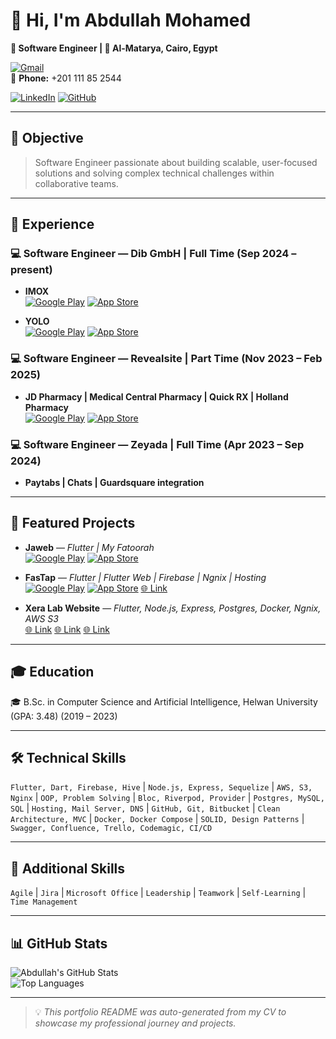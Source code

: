 # 👋 Hi, I'm Abdullah Mohamed

**🚀 Software Engineer | 📍 Al-Matarya, Cairo, Egypt**  

[![Gmail](https://img.shields.io/badge/Gmail-D14836?style=for-the-badge&logo=gmail&logoColor=white)](mailto:abdullah.mohamed102001@gmail.com)  
📱 **Phone:** +201 111 85 2544  

[![LinkedIn](https://img.shields.io/badge/LinkedIn-Abdullah%20Mohamed-blue?style=for-the-badge&logo=linkedin)](https://linkedin.com/in/abdullah-mohamed-3010) 
[![GitHub](https://img.shields.io/badge/GitHub-Abdullah3010-black?style=for-the-badge&logo=github)](https://github.com/Abdullah3010)

---

## 🎯 Objective
> Software Engineer passionate about building scalable, user-focused solutions and solving complex technical challenges within collaborative teams.

---

## 💼 Experience

### 💻 Software Engineer — Dib GmbH | Full Time (Sep 2024 – present)

- **IMOX**  
  [![Google Play](https://img.shields.io/badge/Google_Play-414141?style=for-the-badge&logo=googleplay&logoColor=white)](https://play.google.com/store/apps/details?id=com.imox.gmbh) [![App Store](https://img.shields.io/badge/App_Store-0D96F6?style=for-the-badge&logo=appstore&logoColor=white)](https://apps.apple.com/eg/app/imox/id6450317996)

- **YOLO**  
  [![Google Play](https://img.shields.io/badge/Google_Play-414141?style=for-the-badge&logo=googleplay&logoColor=white)](https://play.google.com/store/apps/details?id=com.lila.lila&pli=1) [![App Store](https://img.shields.io/badge/App_Store-0D96F6?style=for-the-badge&logo=appstore&logoColor=white)](https://apps.apple.com/us/app/yolo-clinic-app/id6443390787)

### 💻 Software Engineer — Revealsite | Part Time (Nov 2023 – Feb 2025)

- **JD Pharmacy | Medical Central Pharmacy | Quick RX | Holland Pharmacy**  
  [![Google Play](https://img.shields.io/badge/Google_Play-414141?style=for-the-badge&logo=googleplay&logoColor=white)](https://play.google.com/store/apps/developer?id=Revealsite) [![App Store](https://img.shields.io/badge/App_Store-0D96F6?style=for-the-badge&logo=appstore&logoColor=white)](https://apps.apple.com/us/developer/revealsite-llc/id1720473895)

### 💻 Software Engineer — Zeyada | Full Time (Apr 2023 – Sep 2024)

- **Paytabs | Chats | Guardsquare integration**  
  

---

## 📌 Featured Projects

- **Jaweb** — *Flutter | My Fatoorah*  
  [![Google Play](https://img.shields.io/badge/Google_Play-414141?style=for-the-badge&logo=googleplay&logoColor=white)](https://play.google.com/store/apps/details?id=com.jawebapp.game&pli=1) [![App Store](https://img.shields.io/badge/App_Store-0D96F6?style=for-the-badge&logo=appstore&logoColor=white)](https://apps.apple.com/eg/app/jaweb/id6742411453)

- **FasTap** — *Flutter | Flutter Web | Firebase | Ngnix | Hosting*  
  [![Google Play](https://img.shields.io/badge/Google_Play-414141?style=for-the-badge&logo=googleplay&logoColor=white)](https://play.google.com/store/apps/details?id=net.fastap.app&hl=en) [![App Store](https://img.shields.io/badge/App_Store-0D96F6?style=for-the-badge&logo=appstore&logoColor=white)](https://apps.apple.com/be/app/fastap-app/id6503629130) [🌐 Link](https://fastap.net/share/ohMbNOR3mqYJKKF2Z0DwN6uJmXB3)

- **Xera Lab Website** — *Flutter, Node.js, Express, Postgres, Docker, Ngnix, AWS S3*  
  [🌐 Link](https://github.com/Xera-Lab/Xera-back-end) [🌐 Link](https://github.com/Xera-Lab/xera_lab_customer) [🌐 Link](https://github.com/Xera-Lab/Xera-Lab-Portal)


---

## 🎓 Education
🎓 B.Sc. in Computer Science and Artificial Intelligence, Helwan University (GPA: 3.48) (2019 – 2023)

---

## 🛠 Technical Skills
`Flutter, Dart, Firebase, Hive` | `Node.js, Express, Sequelize` | `AWS, S3, Nginx` | `OOP, Problem Solving` | `Bloc, Riverpod, Provider` | `Postgres, MySQL, SQL` | `Hosting, Mail Server, DNS` | `GitHub, Git, Bitbucket` | `Clean Architecture, MVC` | `Docker, Docker Compose` | `SOLID, Design Patterns` | `Swagger, Confluence, Trello, Codemagic, CI/CD`

---

## 🤝 Additional Skills
`Agile` | `Jira` | `Microsoft Office` | `Leadership` | `Teamwork` | `Self-Learning` | `Time Management`

---

## 📊 GitHub Stats

![Abdullah's GitHub Stats](https://github-readme-stats.vercel.app/api?username=Abdullah3010&show_icons=true&theme=radical)  
![Top Languages](https://github-readme-stats.vercel.app/api/top-langs/?username=Abdullah3010&layout=compact&theme=radical)

---

> 💡 *This portfolio README was auto-generated from my CV to showcase my professional journey and projects.*
